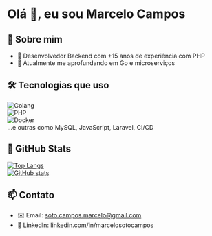 # Olá 👋, eu sou Marcelo Campos

## 🧠 Sobre mim
- 🔹 Desenvolvedor Backend com +15 anos de experiência com PHP
- 🌱 Atualmente me aprofundando em Go e microserviços

## 🛠 Tecnologias que uso  
![Golang](https://img.shields.io/badge/-Golang-00ADD8?style=flat-square&logo=go)  
![PHP](https://img.shields.io/badge/-PHP-777BB4?style=flat-square&logo=php)  
![Docker](https://img.shields.io/badge/-Docker-2496ED?style=flat-square&logo=docker)  
...e outras como MySQL, JavaScript, Laravel, CI/CD

## 🚀 GitHub Stats  
[![Top Langs](https://github-readme-stats.vercel.app/api/top-langs/?username=marcelosotocampos&theme=tokyonight)](https://github.com/anuraghazra/github-readme-stats)  
[![GitHub stats](https://github-readme-stats.vercel.app/api?username=marcelosotocampos&show_icons=true&theme=tokyonight)](https://github.com/anuraghazra/github-readme-stats)

## 📫 Contato  
- ✉️ Email: soto.campos.marcelo@gmail.com  
- 💼 LinkedIn: linkedin.com/in/marcelosotocampos
